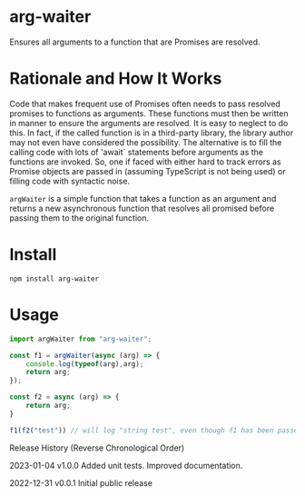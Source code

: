 # arg-waiter
Ensures all arguments to a function that are Promises are resolved.

# Rationale and How It Works

Code that makes frequent use of Promises often needs to pass resolved promises to functions as arguments. These functions must then be written in manner to ensure the arguments are resolved. It is easy to neglect to do this. In fact, if the called function is in a third-party library, the library author may not even have considered the possibility. The alternative is to fill the calling code with lots of 'await` statements before arguments as the functions are invoked. So, one if faced with either hard to track errors as Promise objects are passed in (assuming TypeScript is not being used) or filling code with syntactic noise.

`argWaiter` is a simple function that takes a function as an argument and returns a new asynchronous function that resolves all promised before passing them to the original function.

# Install

```
npm install arg-waiter
```

# Usage

```javascript
import argWaiter from "arg-waiter";

const f1 = argWaiter(async (arg) => {
    console.log(typeof(arg),arg);
    return arg;
});

const f2 = async (arg) => {
    return arg;
}

f1(f2("test")) // will log "string test", even though f1 has been passed the promise of f2

```

Release History (Reverse Chronological Order)

2023-01-04 v1.0.0 Added unit tests. Improved documentation.

2022-12-31 v0.0.1 Initial public release

